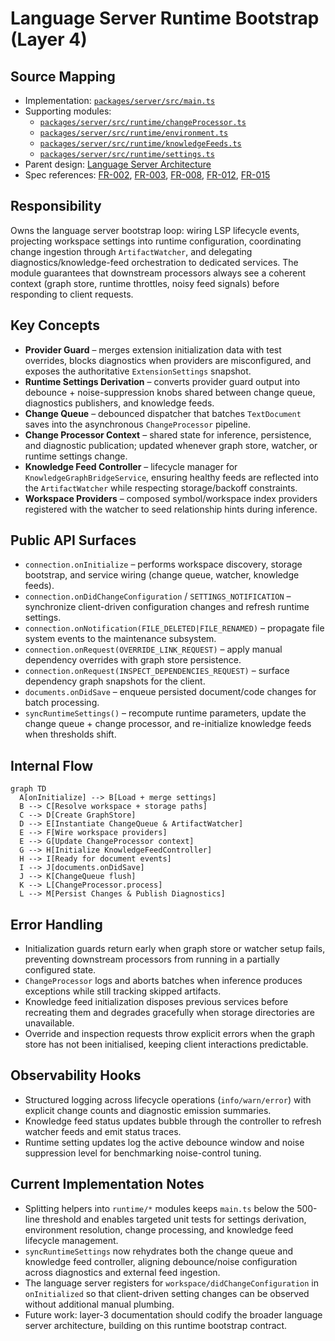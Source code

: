 # Language Server Runtime Bootstrap (Layer 4)

## Source Mapping
- Implementation: [`packages/server/src/main.ts`](../../../packages/server/src/main.ts)
- Supporting modules:
  - [`packages/server/src/runtime/changeProcessor.ts`](../../../packages/server/src/runtime/changeProcessor.ts)
  - [`packages/server/src/runtime/environment.ts`](../../../packages/server/src/runtime/environment.ts)
  - [`packages/server/src/runtime/knowledgeFeeds.ts`](../../../packages/server/src/runtime/knowledgeFeeds.ts)
  - [`packages/server/src/runtime/settings.ts`](../../../packages/server/src/runtime/settings.ts)
- Parent design: [Language Server Architecture](../../layer-3/language-server-architecture.mdmd.md)
- Spec references: [FR-002](../../../specs/001-link-aware-diagnostics/spec.md#functional-requirements), [FR-003](../../../specs/001-link-aware-diagnostics/spec.md#functional-requirements), [FR-008](../../../specs/001-link-aware-diagnostics/spec.md#functional-requirements), [FR-012](../../../specs/001-link-aware-diagnostics/spec.md#functional-requirements), [FR-015](../../../specs/001-link-aware-diagnostics/spec.md#functional-requirements)

## Responsibility
Owns the language server bootstrap loop: wiring LSP lifecycle events, projecting workspace settings into runtime configuration, coordinating change ingestion through `ArtifactWatcher`, and delegating diagnostics/knowledge-feed orchestration to dedicated services. The module guarantees that downstream processors always see a coherent context (graph store, runtime throttles, noisy feed signals) before responding to client requests.

## Key Concepts
- **Provider Guard** – merges extension initialization data with test overrides, blocks diagnostics when providers are misconfigured, and exposes the authoritative `ExtensionSettings` snapshot.
- **Runtime Settings Derivation** – converts provider guard output into debounce + noise-suppression knobs shared between change queue, diagnostics publishers, and knowledge feeds.
- **Change Queue** – debounced dispatcher that batches `TextDocument` saves into the asynchronous `ChangeProcessor` pipeline.
- **Change Processor Context** – shared state for inference, persistence, and diagnostic publication; updated whenever graph store, watcher, or runtime settings change.
- **Knowledge Feed Controller** – lifecycle manager for `KnowledgeGraphBridgeService`, ensuring healthy feeds are reflected into the `ArtifactWatcher` while respecting storage/backoff constraints.
- **Workspace Providers** – composed symbol/workspace index providers registered with the watcher to seed relationship hints during inference.

## Public API Surfaces
- `connection.onInitialize` – performs workspace discovery, storage bootstrap, and service wiring (change queue, watcher, knowledge feeds).
- `connection.onDidChangeConfiguration` / `SETTINGS_NOTIFICATION` – synchronize client-driven configuration changes and refresh runtime settings.
- `connection.onNotification(FILE_DELETED|FILE_RENAMED)` – propagate file system events to the maintenance subsystem.
- `connection.onRequest(OVERRIDE_LINK_REQUEST)` – apply manual dependency overrides with graph store persistence.
- `connection.onRequest(INSPECT_DEPENDENCIES_REQUEST)` – surface dependency graph snapshots for the client.
- `documents.onDidSave` – enqueue persisted document/code changes for batch processing.
- `syncRuntimeSettings()` – recompute runtime parameters, update the change queue + change processor, and re-initialize knowledge feeds when thresholds shift.

## Internal Flow
```mermaid
graph TD
  A[onInitialize] --> B[Load + merge settings]
  B --> C[Resolve workspace + storage paths]
  C --> D[Create GraphStore]
  D --> E[Instantiate ChangeQueue & ArtifactWatcher]
  E --> F[Wire workspace providers]
  E --> G[Update ChangeProcessor context]
  G --> H[Initialize KnowledgeFeedController]
  H --> I[Ready for document events]
  I --> J[documents.onDidSave]
  J --> K[ChangeQueue flush]
  K --> L[ChangeProcessor.process]
  L --> M[Persist Changes & Publish Diagnostics]
```

## Error Handling
- Initialization guards return early when graph store or watcher setup fails, preventing downstream processors from running in a partially configured state.
- `ChangeProcessor` logs and aborts batches when inference produces exceptions while still tracking skipped artifacts.
- Knowledge feed initialization disposes previous services before recreating them and degrades gracefully when storage directories are unavailable.
- Override and inspection requests throw explicit errors when the graph store has not been initialised, keeping client interactions predictable.

## Observability Hooks
- Structured logging across lifecycle operations (`info/warn/error`) with explicit change counts and diagnostic emission summaries.
- Knowledge feed status updates bubble through the controller to refresh watcher feeds and emit status traces.
- Runtime setting updates log the active debounce window and noise suppression level for benchmarking noise-control tuning.

## Current Implementation Notes
- Splitting helpers into `runtime/*` modules keeps `main.ts` below the 500-line threshold and enables targeted unit tests for settings derivation, environment resolution, change processing, and knowledge feed lifecycle management.
- `syncRuntimeSettings` now rehydrates both the change queue and knowledge feed controller, aligning debounce/noise configuration across diagnostics and external feed ingestion.
- The language server registers for `workspace/didChangeConfiguration` in `onInitialized` so that client-driven setting changes can be observed without additional manual plumbing.
- Future work: layer-3 documentation should codify the broader language server architecture, building on this runtime bootstrap contract.
